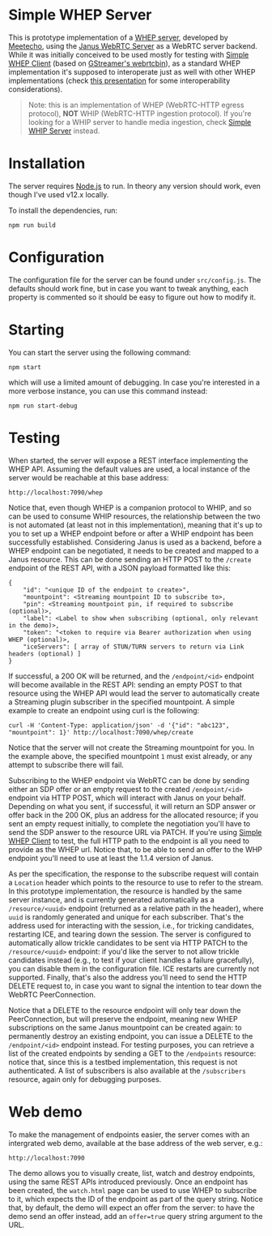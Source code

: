 Simple WHEP Server
==================

This is prototype implementation of a [WHEP server](https://www.ietf.org/archive/id/draft-ietf-wish-whep-01.html), developed by [Meetecho](https://www.meetecho.com), using the [Janus WebRTC Server](https://github.com/meetecho/janus-gateway/) as a WebRTC server backend. While it was initially conceived to be used mostly for testing with [Simple WHEP Client](https://github.com/meetecho/simple-whep-client) (based on [GStreamer's webrtcbin](https://gstreamer.freedesktop.org/documentation/webrtc/index.html)), as a standard WHEP implementation it's supposed to interoperate just as well with other WHEP implementations (check [this presentation](https://github.com/IETF-Hackathon/ietf112-project-presentations/blob/main/ietf112-hackathon-whep.pdf) for some interoperability considerations).

> Note: this is an implementation of WHEP (WebRTC-HTTP egress protocol), **NOT** WHIP (WebRTC-HTTP ingestion protocol). If you're looking for a WHIP server to handle media ingestion, check [Simple WHIP Server](https://github.com/meetecho/simple-whip-server) instead.

# Installation

The server requires [Node.js](https://nodejs.org/) to run. In theory any version should work, even though I've used v12.x locally.

To install the dependencies, run:

	npm run build

# Configuration

The configuration file for the server can be found under `src/config.js`. The defaults should work fine, but in case you want to tweak anything, each property is commented so it should be easy to figure out how to modify it.

# Starting

You can start the server using the following command:

	npm start

which will use a limited amount of debugging. In case you're interested in a more verbose instance, you can use this command instead:

	npm run start-debug

# Testing

When started, the server will expose a REST interface implementing the WHEP API. Assuming the default values are used, a local instance of the server would be reachable at this base address:

	http://localhost:7090/whep

Notice that, even though WHEP is a companion protocol to WHIP, and so can be used to consume WHIP resources, the relationship between the two is not automated (at least not in this implementation), meaning that it's up to you to set up a WHEP endpoint before or after a WHIP endpoint has been successfully established. Considering Janus is used as a backend, before a WHEP endpoint can be negotiated, it needs to be created and mapped to a Janus resource. This can be done sending an HTTP POST to the `/create` endpoint of the REST API, with a JSON payload formatted like this:

```
{
	"id": "<unique ID of the endpoint to create>",
	"mountpoint": <Streaming mountpoint ID to subscribe to>,
	"pin": <Streaming mountpoint pin, if required to subscribe (optional)>,
	"label": <Label to show when subscribing (optional, only relevant in the demo)>,
	"token": "<token to require via Bearer authorization when using WHEP (optional)>,
	"iceServers": [ array of STUN/TURN servers to return via Link headers (optional) ]
}
```

If successful, a 200 OK will be returned, and the `/endpoint/<id>` endpoint will become available in the REST API: sending an empty POST to that resource using the WHEP API would lead the server to automatically create a Streaming plugin subscriber in the specified mountpoint. A simple example to create an endpoint using curl is the following:

	curl -H 'Content-Type: application/json' -d '{"id": "abc123", "mountpoint": 1}' http://localhost:7090/whep/create

Notice that the server will not create the Streaming mountpoint for you. In the example above, the specified mountpoint `1` must exist already, or any attempt to subscribe there will fail.

Subscribing to the WHEP endpoint via WebRTC can be done by sending either an SDP offer or an empty request to the created `/endpoint/<id>` endpoint via HTTP POST, which will interact with Janus on your behalf. Depending on what you sent, if successful, it will return an SDP answer or offer back in the 200 OK, plus an address for the allocated resource; if you sent an empty request initially, to complete the negotiation you'll have to send the SDP answer to the resource URL via PATCH. If you're using [Simple WHEP Client](https://github.com/meetecho/simple-whep-client) to test, the full HTTP path to the endpoint is all you need to provide as the WHEP url. Notice that, to be able to send an offer to the WHP endpoint you'll need to use at least the 1.1.4 version of Janus.

As per the specification, the response to the subscribe request will contain a `Location` header which points to the resource to use to refer to the stream. In this prototype implementation, the resource is handled by the same server instance, and is currently generated automatically as a `/resource/<uuid>` endpoint (returned as a relative path in the header), where `uuid` is randomly generated and unique for each subscriber. That's the address used for interacting with the session, i.e., for tricking candidates, restarting ICE, and tearing down the session. The server is configured to automatically allow trickle candidates to be sent via HTTP PATCH to the `/resource/<uuid>` endpoint: if you'd like the server to not allow trickle candidates instead (e.g., to test if your client handles a failure gracefully), you can disable them in the configuration file. ICE restarts are currently not supported. Finally, that's also the address you'll need to send the HTTP DELETE request to, in case you want to signal the intention to tear down the WebRTC PeerConnection.

Notice that a DELETE to the resource endpoint will only tear down the PeerConnection, but will preserve the endpoint, meaning new WHEP subscriptions on the same Janus mountpoint can be created again: to permanently destroy an existing endpoint, you can issue a DELETE to the `/endpoint/<id>` endpoint instead. For testing purposes, you can retrieve a list of the created endpoints by sending a GET to the `/endpoints` resource: notice that, since this is a testbed implementation, this request is not authenticated. A list of subscribers is also available at the `/subscribers` resource, again only for debugging purposes.

# Web demo

To make the management of endpoints easier, the server comes with an intergrated web demo, available at the base address of the web server, e.g.:

	http://localhost:7090

The demo allows you to visually create, list, watch and destroy endpoints, using the same REST APIs introduced previously. Once an endpoint has been created, the `watch.html` page can be used to use WHEP to subscribe to it, which expects the ID of the endpoint as part of the query string. Notice that, by default, the demo will expect an offer from the server: to have the demo send an offer instead, add an `offer=true` query string argument to the URL.
